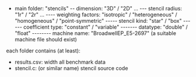 - main folder: "stencils"
-- dimension: "3D" / "2D" ...
--- stencil radius: "1r" / "2r" ...
---- weighting factors: "isotropic" / "heterogeneous" / "homogeneous" / "point-symmetric"
----- stencil kind: "star" / "box"
------ coefficient type: "constant" / "variable"
------- datatype: "double" / "float"
-------- machine name: "BroadwellEP_E5-2697" (a suitable machine file should exist)

each folder contains (at least):
- results.csv: width all benchmark data
- stencil.c: (or similar name) stencil source code

